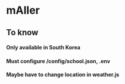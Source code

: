 # mAIler
## To know
#### Only available in South Korea
#### Must configure /config/school.json, .env
#### Maybe have to change location in weather.js
